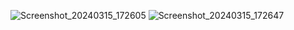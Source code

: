 ![Screenshot_20240315_172605](https://github.com/HenriqueArgolo/Music-player/assets/79125655/b409d909-1626-4d70-9044-d4478f5c8745)
![Screenshot_20240315_172647](https://github.com/HenriqueArgolo/Music-player/assets/79125655/0e117b07-700e-4313-ab7c-fb8fffaa60a5)
